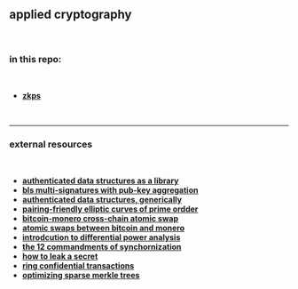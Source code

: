 ## applied cryptography

<br>

### in this repo:

<br>

* **[zkps](zkps)**

<br>

----

### external resources

<br>

* **[authenticated data structures as a library](https://bentnib.org/posts/2016-04-12-authenticated-data-structures-as-a-library.html)**
* **[bls multi-signatures with pub-key aggregation](https://crypto.stanford.edu/~dabo/pubs/papers/BLSmultisig.html)**
* **[authenticated data structures, generically](https://www.cs.umd.edu/~mwh/papers/gpads.pdf)**
* **[pairing-friendly elliptic curves of prime ordder](https://eprint.iacr.org/2005/133.pdf)**
* **[bitcoin-monero cross-chain atomic swap](https://eprint.iacr.org/2020/1126.pdf)**
* **[atomic swaps between bitcoin and monero](https://arxiv.org/pdf/2101.12332.pdf)**
* **[introdcution to differential power analysis](https://link.springer.com/content/pdf/10.1007/s13389-011-0006-y.pdf)**
* **[the 12 commandments of synchornization](https://citeseerx.ist.psu.edu/viewdoc/download?doi=10.1.1.227.3871&rep=rep1&type=pdf)**
* **[how to leak a secret](https://people.csail.mit.edu/rivest/pubs/RST01.pdf)**
* **[ring confidential transactions](https://eprint.iacr.org/2015/1098.pdf)**
* **[optimizing sparse merkle trees](https://ethresear.ch/t/optimizing-sparse-merkle-trees/3751)**
